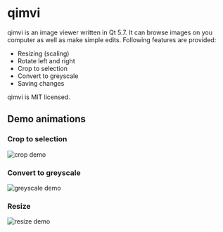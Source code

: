 # qimvi
qimvi is an image viewer written in Qt 5.7. It can browse images on you computer as well as make simple edits.
Following features are provided:
* Resizing (scaling)
* Rotate left and right
* Crop to selection
* Convert to greyscale
* Saving changes

qimvi is MIT licensed.

## Demo animations

### Crop to selection
![crop demo](doc/demo_crop.gif)

### Convert to greyscale
![greyscale demo](doc/demo_grey.gif)

### Resize
![resize demo](doc/demo_resize.gif)
